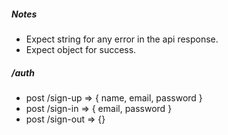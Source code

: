 ##### Notes
 - Expect string for any error in the api response.
 - Expect object for success.

##### /auth
 - post /sign-up => { name, email, password }
 - post /sign-in => { email, password }
 - post /sign-out => {}